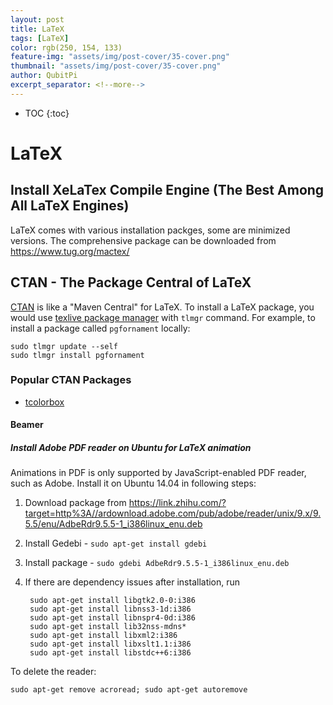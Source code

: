 ```yaml
---
layout: post
title: LaTeX
tags: [LaTeX]
color: rgb(250, 154, 133)
feature-img: "assets/img/post-cover/35-cover.png"
thumbnail: "assets/img/post-cover/35-cover.png"
author: QubitPi
excerpt_separator: <!--more-->
---
```


<!--more-->

* TOC
{:toc}

# LaTeX

## Install XeLaTex Compile Engine (The Best Among All LaTeX Engines)

LaTeX comes with various installation packges, some are minimized versions. The comprehensive package can be downloaded
from  https://www.tug.org/mactex/

## CTAN - The Package Central of LaTeX

[CTAN](https://www.ctan.org/) is like a "Maven Central" for LaTeX. To install a LaTeX package, you would use
[texlive package manager](https://tug.org/texlive/doc/tlmgr.html) with `tlmgr` command. For example, to install a
package called `pgfornament` locally:

    sudo tlmgr update --self
    sudo tlmgr install pgfornament

### Popular CTAN Packages

- [tcolorbox](https://www.ctan.org/pkg/tcolorbox)

#### Beamer

##### Install Adobe PDF reader on Ubuntu for LaTeX animation

Animations in PDF is only supported by JavaScript-enabled PDF reader, such as Adobe. Install it on Ubuntu 14.04 in
following steps:

1. Download package from https://link.zhihu.com/?target=http%3A//ardownload.adobe.com/pub/adobe/reader/unix/9.x/9.5.5/enu/AdbeRdr9.5.5-1_i386linux_enu.deb
2. Install Gedebi - `sudo apt-get install gdebi`
3. Install package - `sudo gdebi AdbeRdr9.5.5-1_i386linux_enu.deb`
4. If there are dependency issues after installation, run

        sudo apt-get install libgtk2.0-0:i386
        sudo apt-get install libnss3-1d:i386
        sudo apt-get install libnspr4-0d:i386
        sudo apt-get install lib32nss-mdns*
        sudo apt-get install libxml2:i386
        sudo apt-get install libxslt1.1:i386 
        sudo apt-get install libstdc++6:i386
        
To delete the reader:

    sudo apt-get remove acroread; sudo apt-get autoremove
